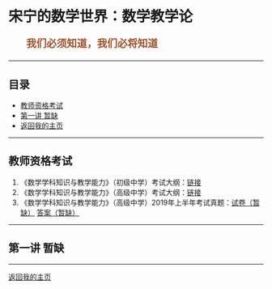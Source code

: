 # 宋宁的数学世界：数学教学论

<p style="color:sienna;font-family:KaiTi;margin-left:35px;font-weight:bold;font-size:20px";>
    我们必须知道，我们必将知道
</p>

---

## 目录

+ <a href="#zige">教师资格考试</a>
+ <a href="#ch-01">第一讲 暂缺</a>
+ <a href="/index.html"> 返回我的主页 </a>

---

## <a name="zige"> 教师资格考试 </a>

1. 《数学学科知识与教学能力》（初级中学）考试大纲：<a href="/html/lecture/mathTeacher/chuzhong-exam.html">链接</a>
2. 《数学学科知识与教学能力》（高级中学）考试大纲：<a href="/html/lecture/mathTeacher/gaozhong-exam.html">链接</a>
3. 《数学学科知识与教学能力》（高级中学）2019年上半年考试真题：<a href="/html/lecture/mathTeacher/gaozhong-exam.html">试卷（暂缺）</a> <a href="/html/lecture/mathTeacher/chuzhong-exam.html">答案（暂缺）</a>

---

## <a name="ch-01"> 第一讲 暂缺 </a>

---

<a href="/index.html"> 返回我的主页 </a>
